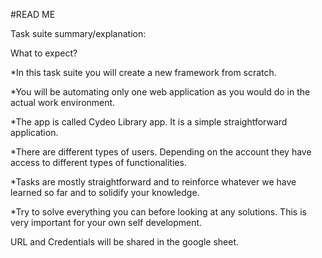 #READ ME

Task suite summary/explanation:

What to expect?

*In this task suite you will create a new framework from scratch.

*You will be automating only one web application as you would do in
the actual work environment.

*The app is called Cydeo Library app. It is a simple straightforward
application.

*There are different types of users. Depending on the account they
have access to different types of functionalities.

*Tasks are mostly straightforward and to reinforce whatever we have
learned so far and to solidify your knowledge.

*Try to solve everything you can before looking at any solutions. This is
very important for your own self development.

URL and Credentials will be shared in the google sheet.